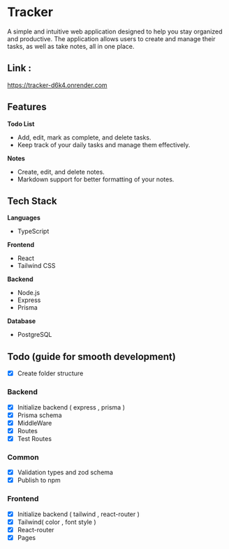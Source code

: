 # Tracker

A simple and intuitive web application designed to help you stay organized and productive. The application allows users to create and manage their tasks, as well as take notes, all in one place.

## Link :

https://tracker-d6k4.onrender.com

## Features

**Todo List**

- Add, edit, mark as complete, and delete tasks.
- Keep track of your daily tasks and manage them effectively.

**Notes**

- Create, edit, and delete notes.
- Markdown support for better formatting of your notes.

## Tech Stack

**Languages**

- TypeScript

**Frontend**

- React
- Tailwind CSS

**Backend**

- Node.js
- Express
- Prisma

**Database**

- PostgreSQL

## Todo (guide for smooth development)

- [x] Create folder structure

### Backend

- [x] Initialize backend ( express , prisma )
- [x] Prisma schema
- [x] MiddleWare
- [x] Routes
- [x] Test Routes

### Common

- [x] Validation types and zod schema
- [x] Publish to npm

### Frontend

- [x] Initialize backend ( tailwind , react-router )
- [x] Tailwind( color , font style )
- [x] React-router
- [x] Pages
